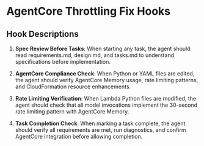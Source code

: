 # AgentCore Throttling Fix Hooks

## Hook Descriptions

1. **Spec Review Before Tasks**: When starting any task, the agent should read requirements.md, design.md, and tasks.md to understand specifications before implementation.

2. **AgentCore Compliance Check**: When Python or YAML files are edited, the agent should verify AgentCore Memory usage, rate limiting patterns, and CloudFormation resource enhancements.

3. **Rate Limiting Verification**: When Lambda Python files are modified, the agent should check that all model invocations implement the 30-second rate limiting pattern with AgentCore Memory.

4. **Task Completion Check**: When marking a task complete, the agent should verify all requirements are met, run diagnostics, and confirm AgentCore integration before allowing completion.